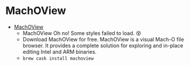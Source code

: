 # MachOView
- [MachOView](https://sourceforge.net/projects/machoview/)
  -  MachOView Oh no! Some styles failed to load. 😵
  - Download MachOView for free.  MachOView is a visual Mach-O file browser. It provides a complete solution for exploring and in-place editing Intel and ARM binaries.
  - `brew cask install machoview`
